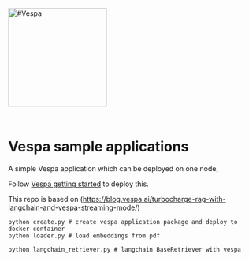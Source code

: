 
<!-- Copyright Vespa.ai. Licensed under the terms of the Apache 2.0 license. See LICENSE in the project root. -->

<picture>
  <source media="(prefers-color-scheme: dark)" srcset="https://vespa.ai/assets/vespa-ai-logo-heather.svg">
  <source media="(prefers-color-scheme: light)" srcset="https://vespa.ai/assets/vespa-ai-logo-rock.svg">
  <img alt="#Vespa" width="200" src="https://vespa.ai/assets/vespa-ai-logo-rock.svg" style="margin-bottom: 25px;">
</picture>

# Vespa sample applications

A simple Vespa application which can be deployed on one node,

Follow [Vespa getting started](https://cloud.vespa.ai/en/getting-started) to deploy this.

This repo is based on (https://blog.vespa.ai/turbocharge-rag-with-langchain-and-vespa-streaming-mode/)

```
python create.py # create vespa application package and deploy to docker container
python loader.py # load embeddings from pdf

python langchain_retriever.py # langchain BaseRetriever with vespa
```
